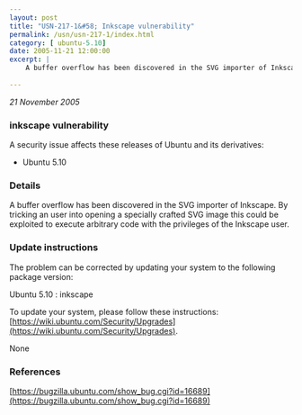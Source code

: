 ```yaml
---
layout: post
title: "USN-217-1&#58; Inkscape vulnerability"
permalink: /usn/usn-217-1/index.html
category: [ ubuntu-5.10]
date: 2005-11-21 12:00:00
excerpt: |
    A buffer overflow has been discovered in the SVG importer of Inkscape. By tricking an user into opening a specially crafted SVG image this could be exploited to execute arbitrary code with the privileges of the Inkscape user.
    
--- 
```

 
 

*21 November 2005*

### inkscape vulnerability

A security issue affects these releases of Ubuntu and its derivatives:

* Ubuntu 5.10

### Details

A buffer overflow has been discovered in the SVG importer of Inkscape. By tricking an user into opening a specially crafted SVG image this could be exploited to execute arbitrary code with the privileges of the Inkscape user.

### Update instructions

The problem can be corrected by updating your system to the following package version:

Ubuntu 5.10
 : inkscape 

To update your system, please follow these instructions: [https://wiki.ubuntu.com/Security/Upgrades](https://wiki.ubuntu.com/Security/Upgrades).

None

### References

 
 [https://bugzilla.ubuntu.com/show_bug.cgi?id=16689](https://bugzilla.ubuntu.com/show_bug.cgi?id=16689)
 

